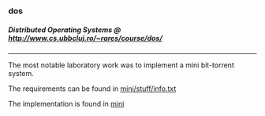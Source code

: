 ### dos
##### Distributed Operating Systems @ http://www.cs.ubbcluj.ro/~rares/course/dos/

--------

The most notable laboratory work was to implement a mini bit-torrent system.

The requirements can be found in [mini/stuff/info.txt](https://github.com/foobarna/dos/blob/master/mini/stuff/info.txt)

The implementation is found in [mini](https://github.com/foobarna/dos/blob/master/mini/)


